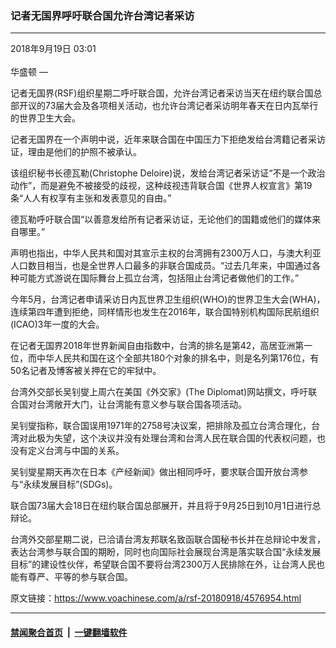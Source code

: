 ### 记者无国界呼吁联合国允许台湾记者采访
------------------------

<div class="published">
 <span class="date" title="中国时间">
  <time datetime="2018-09-19T03:01:03+08:00">
   2018年9月19日 03:01
  </time>
 </span>
</div>
<br/>
<div class="wsw">
 <span class="dateline">
  华盛顿 —
 </span>
 <p>
  记者无国界(RSF)组织星期二呼吁联合国，允许台湾记者采访当天在纽约联合国总部开议的73届大会及各项相关活动，也允许台湾记者采访明年春天在日内瓦举行的世界卫生大会。
 </p>
 <p>
  记者无国界在一个声明中说，近年来联合国在中国压力下拒绝发给台湾籍记者采访证，理由是他们的护照不被承认。
 </p>
 <p>
  该组织秘书长德瓦勒(Christophe Deloire)说，发给台湾记者采访证“不是一个政治动作”，而是避免不被接受的歧视，这种歧视违背联合国《世界人权宣言》第19条“人人有权享有主张和发表意见的自由。”
 </p>
 <p>
  德瓦勒呼吁联合国“以善意发给所有记者采访证，无论他们的国籍或他们的媒体来自哪里。”
 </p>
 <p>
  声明也指出，中华人民共和国对其宣示主权的台湾拥有2300万人口，与澳大利亚人口数目相当，也是全世界人口最多的非联合国成员。“过去几年来，中国通过各种可能方式游说在国际舞台上孤立台湾，包括阻止台湾记者做他们的工作。”
 </p>
 <p>
  今年5月，台湾记者申请采访日内瓦世界卫生组织(WHO)的世界卫生大会(WHA)，连续第四年遭到拒绝，同样情形也发生在2016年，联合国特别机构国际民航组织(ICAO)3年一度的大会。
 </p>
 <p>
  在记者无国界2018年世界新闻自由指数中，台湾的排名是第42，高居亚洲第一位，而中华人民共和国在这个全部共180个对象的排名中，则是名列第176位，有50名记者及博客被关押在它的牢狱中。
 </p>
 <p>
  台湾外交部长吴钊燮上周六在美国《外交家》(The Diplomat)网站撰文，呼吁联合国对台湾敞开大门，让台湾能有意义参与联合国各项活动。
 </p>
 <p>
  吴钊燮指称，联合国误用1971年的2758号决议案，把排除及孤立台湾合理化，台湾对此极为失望，这个决议并没有处理台湾和台湾人民在联合国的代表权问题，也没有定义台湾与中国的关系。
 </p>
 <p>
  吴钊燮星期天再次在日本《产经新闻》做出相同呼吁，要求联合国开放台湾参与“永续发展目标”(SDGs)。
 </p>
 <p>
  联合国73届大会18日在纽约联合国总部展开，并且将于9月25日到10月1日进行总辩论。
 </p>
 <p>
  台湾外交部星期二说，已洽请台湾友邦联名致函联合国秘书长并在总辩论中发言，表达台湾参与联合国的期盼，同时也向国际社会展现台湾是落实联合国“永续发展目标”的建设性伙伴，希望联合国不要将台湾2300万人民排除在外，让台湾人民也能有尊严、平等的参与联合国。
 </p>
</div>

原文链接：https://www.voachinese.com/a/rsf-20180918/4576954.html


------------------------
#### [禁闻聚合首页](https://github.com/gfw-breaker/banned-news/blob/master/README.md) &nbsp;|&nbsp;  [一键翻墙软件](https://github.com/gfw-breaker/nogfw/blob/master/README.md)
